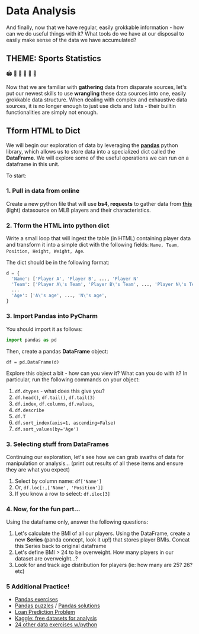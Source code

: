 # Data Analysis

And finally, now that we have regular, easily grokkable information - how can we do useful things with it? What tools do we have at our disposal to easily make sense of the data we have accumulated?

## THEME: Sports Statistics

🏟️ 🚴 🤺 👟 🏅 🏅

Now that we are familiar with **gathering** data from disparate sources, let's put our newest skills to use **wrangling** these data sources into one, easily grokkable data structure. When dealing with complex and exhaustive data sources, it is no longer enough to just use dicts and lists - their builtin functionalities are simply not enough. 

## Tform HTML to Dict

We will begin our exploration of data by leveraging the **[pandas](https://pandas.pydata.org/pandas-docs/stable/10min.html)** python library, which allows us to store data into a specialized dict called the **DataFrame**. We will explore some of the useful operations we can run on a dataframe in this unit.

To start:

### 1. Pull in data from online

Create a new python file that will use **bs4, requests** to gather data from **[this](http://wiki.stat.ucla.edu/socr/index.php/SOCR_Data_MLB_HeightsWeights)** (light) datasource on MLB players and their characteristics.

### 2. Tform the HTML into python dict

Write a small loop that will ingest the table (in HTML) containing player data and transform it into a simple dict with the following fields: `Name, Team, Position, Height, Weight, Age`. 

The dict should be in the following format:

```python
d = {
  'Name': ['Player A', 'Player B', ..., 'Player N'
  'Team': ['Player A\'s Team', 'Player B\'s Team', ..., 'Player N\'s Team',
  ...
  'Age': ['A\'s age', ..., 'N\'s age',
}
```

### 3. Import Pandas into PyCharm

You should import it as follows:

```python
import pandas as pd
```

Then, create a pandas **DataFrame** object:

```
df = pd.DataFrame(d)
```

Explore this object a bit - how can you view it? What can you do with it? In particular, run the following commands on your object:

1. `df.dtypes` - what does this give you?
2. `df.head()`, `df.tail()`, `df.tail(3)`
3. `df.index`, `df.columns`, `df.values`,
4. `df.describe`
5. `df.T`
6. `df.sort_index(axis=1, ascending=False)`
7. `df.sort_values(by='Age')`

### 3. Selecting stuff from DataFrames

Continuing our exploration, let's see how we can grab swaths of data for manipulation or analysis...
(print out results of all these items and ensure they are what you expect)

1. Select by column name: `df['Name']`
2. Or, `df.loc[:,['Name', 'Position']]`
3. If you know a row to select: `df.iloc[3]`

### 4. Now, for the fun part...

Using the dataframe only, answer the following questions:

1. Let's calculate the BMI of all our players. Using the DataFrame, create a new **Series** (panda concept, look it up!) that stores player BMIs. Concat this Series back to original dataframe
2. Let's define BMI > 24 to be overweight. How many players in our dataset are overweight...?
3. Look for and track age distribution for players (ie: how many are 25? 26? etc)


### 5 Additional Practice!

* [Pandas exercises](https://www.machinelearningplus.com/python/101-pandas-exercises-python/)
* [Pandas puzzles](https://github.com/ajcr/100-pandas-puzzles/blob/master/100-pandas-puzzles.ipynb) / [Pandas solutions](https://github.com/ajcr/100-pandas-puzzles/blob/master/100-pandas-puzzles-with-solutions.ipynb)
* [Loan Prediction Problem](https://www.analyticsvidhya.com/blog/2016/01/complete-tutorial-learn-data-science-python-scratch-2/)
* [Kaggle: free datasets for analysis](https://www.kaggle.com/)
* [24 other data exercises w/python](https://www.analyticsvidhya.com/blog/2018/05/24-ultimate-data-science-projects-to-boost-your-knowledge-and-skills/)
